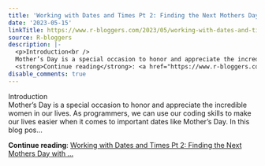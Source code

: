 ```yaml
---
title: 'Working with Dates and Times Pt 2: Finding the Next Mothers Day with Simplicity'
date: '2023-05-15'
linkTitle: https://www.r-bloggers.com/2023/05/working-with-dates-and-times-pt-2-finding-the-next-mothers-day-with-simplicity/
source: R-bloggers
description: |-
  <p>Introduction<br />
  Mother’s Day is a special occasion to honor and appreciate the incredible women in our lives. As programmers, we can use our coding skills to make our lives easier when it comes to important dates like Mother’s Day. In this blog pos...</p>
  <strong>Continue reading</strong>: <a href="https://www.r-bloggers.com/2023/05/working-with-dates-and-times-pt-2-finding-the-next-mothers-day-with-simplicity/">Working with Dates and Times Pt 2: Finding the Next Mothers Day with ...
disable_comments: true
---
```

<p>Introduction<br />
Mother’s Day is a special occasion to honor and appreciate the incredible women in our lives. As programmers, we can use our coding skills to make our lives easier when it comes to important dates like Mother’s Day. In this blog pos...</p>
<strong>Continue reading</strong>: <a href="https://www.r-bloggers.com/2023/05/working-with-dates-and-times-pt-2-finding-the-next-mothers-day-with-simplicity/">Working with Dates and Times Pt 2: Finding the Next Mothers Day with ...
